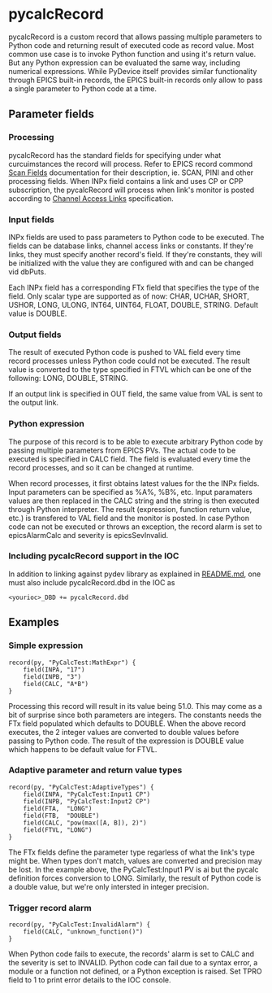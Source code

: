 # pycalcRecord

pycalcRecord is a custom record that allows passing multiple parameters to
Python code and returning result of executed code as record value.
Most common use case is to invoke Python function and using it's return
value. But any Python expression can be evaluated the same way, including
numerical expressions. While PyDevice itself provides similar functionality
through EPICS built-in records, the EPICS built-in records only allow to
pass a single parameter to Python code at a time.

## Parameter fields

### Processing
pycalcRecord has the standard fields for specifying under what 
curcuimstances the record will process. Refer to EPICS record commond 
[Scan Fields](https://wiki-ext.aps.anl.gov/epics/index.php?title=RRM_3-14_dbCommon#Scan_Fields) 
documentation for their description, ie. SCAN, PINI and other 
processing fields. When INPx field contains a link and uses CP or CPP 
subscription, the pycalcRecord will process when link's monitor is posted 
according to [Channel Access Links](https://wiki-ext.aps.anl.gov/epics/index.php?title=RRM_3-14_Concepts#Channel_Access_Links) specification.

### Input fields
INPx fields are used to pass parameters to Python code to be executed.
The fields can be database links, channel access links or constants.
If they're links, they must specify another record's field. If they're
constants, they will be initialized with the value they are configured
with and can be changed vid dbPuts.

Each INPx field has a corresponding FTx field that specifies the type
of the field. Only scalar type are supported as of now: CHAR, UCHAR,
SHORT, USHOR, LONG, ULONG, INT64, UINT64, FLOAT, DOUBLE, STRING.
Default value is DOUBLE.

### Output fields
The result of executed Python code is pushed to VAL field every time
record processes unless Python code could not be executed. The result
value is converted to the type specified in FTVL which can be one of the
following: LONG, DOUBLE, STRING. 

If an output link is specified in OUT field, the same value from VAL is
sent to the output link.

### Python expression
The purpose of this record is to be able to execute arbitrary Python code
by passing multiple parameters from EPICS PVs. The actual code to be executed
is specified in CALC field. The field is evaluated every time the record
processes, and so it can be changed at runtime. 

When record processes, it first obtains latest values for the the INPx fields.
Input parameters can be specified as %A%, %B%, etc. Input paramaters values
are then replaced in the CALC string and the string is then executed through
Python interpreter. The result (expression, function return value, etc.) is
transfered to VAL field and the monitor is posted. In case Python code can
not be executed or throws an exception, the record alarm is set to
epicsAlarmCalc and severity is epicsSevInvalid.

### Including pycalcRecord support in the IOC

In addition to linking against pydev library as explained in 
[README.md](README.md#adding-pydevice-support-to-ioc), one must also include
pycalcRecord.dbd in the IOC as

```
<yourioc>_DBD += pycalcRecord.dbd
```

## Examples

### Simple expression

```
record(py, "PyCalcTest:MathExpr") {
    field(INPA, "17")
    field(INPB, "3")
    field(CALC, "A*B")
}
```

Processing this record will result in its value being 51.0. This may come as
a bit of surprise since both parameters are integers. The constants needs the
FTx field populated which defaults to DOUBLE. When the above record executes,
the 2 integer values are converted to double values before passing to Python
code. The result of the expression is DOUBLE value which happens to be default
value for FTVL.

### Adaptive parameter and return value types

```
record(py, "PyCalcTest:AdaptiveTypes") {
    field(INPA, "PyCalcTest:Input1 CP")
    field(INPB, "PyCalcTest:Input2 CP")
    field(FTA,  "LONG")
    field(FTB,  "DOUBLE")
    field(CALC, "pow(max([A, B]), 2)")
    field(FTVL, "LONG")
}
```

The FTx fields define the parameter type regarless of what the link's type
might be. When types don't match, values are converted and precision may be
lost. In the example above, the PyCalcTest:Input1 PV is ai but the pycalc
definition forces conversion to LONG. Similarly, the result of Python code
is a double value, but we're only intersted in integer precision.

### Trigger record alarm

```
record(py, "PyCalcTest:InvalidAlarm") {
    field(CALC, "unknown_function()")
}
```

When Python code fails to execute, the records' alarm is set to CALC and the
severity is set to INVALID. Python code can fail due to a syntax error,
a module or a function not defined, or a Python exception is raised.
Set TPRO field to 1 to print error details to the IOC console.
